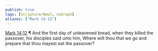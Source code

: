 ```yaml
---
publish: true
tags: [Scripture/NewT, noGraph]
aliases: ["Mark 14:12"]
---
```

[Mark 14:12](https://churchofjesuschrist.org/study/scriptures/nt/mark/14?lang=eng&id=p12#p12) ¶ And the first day of unleavened bread, when they killed the passover, his disciples said unto him, Where wilt thou that we go and prepare that thou mayest eat the passover?

